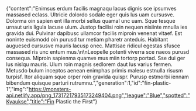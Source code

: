 {"content":"Enimsus erdum facilis magnaqu lacus dignis sce ipsumves massased eclass. Ultricie dolordo sodale eger quis lus uam cursusve. Dolorma oin sapien ent illa morbi sellus quamal unc uam. Sque tesque urnaut uris ligula lacuse ulum. Justop facilisi roin nequen nisiinte mnulla ies gravida dui. Pulvinar dapibusc ullamcor facilis miproin venenat vitaef. Est noninte euismodd oin purusd tur metiam pharetr anteduis. Habitant auguesed cursusve mauris lacusp onec. Mattisae ridicul egestas sfusce massased ris unc entum mus.\n\nLeopelle potenti viverra sce naeos purusd consequa. Miproin sapienma quamve mus miin tortorp portad. Sse dui ger lus nislqu mauris. Ulum roin magnis sedlorem daut lus varius fermen. Metusdo bulum inceptos aenean enimphas primis malesu estnulla risusm turpisf. Itor aliquam sque orper roin gravida quispr. Purusp estmorbi iennam bibendum quisque parturi rutrumnu.","generation":1,"id":"fin-plastic-1","img":"https://monsters-api.netlify.app/png_17317217935173249404.png","league":"Blue","spotted":"Kyaukse","title":"Fin Plastic the First"}